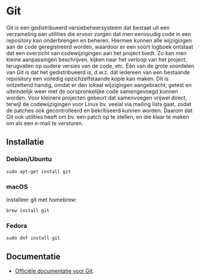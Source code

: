 # Git

Git is een gedistribueerd versiebeheersysteem dat bestaat uit een verzameling aan utilities die ervoor zorgen dat men eenvoudig code in een repository kan onderbrengen en beheren. Hiermee kunnen alle wijzigingen aan de code geregistreerd worden, waardoor er een soort logboek ontstaat dat een overzicht van codewijzigingen aan het project biedt. Zo kan men kleine aanpassingen beschrijven, kijken naar het verloop van het project, terugvallen op oudere versies van de code, etc. Één van de grote voordelen van Git is dat het gedistribueerd is, d.w.z. dat iedereen van een bestaande repository een volledig opzichzelfstaande kopie kan maken. Dit is ontzettend handig, omdat er dan lokaal wijzigingen aangebracht, getest en uiteindelijk weer met de oorspronkelijke code samengevoegd kunnen worden. Voor kleinere projecten gebeurt dat samenvoegen vrijwel direct, terwijl de codewijzigingen voor Linux bv. veelal via mailing lists gaat, zodat de patches ook gecontrolleerd en bekritiseerd kunnen worden. Daarom dat Git ook utilities heeft om bv. een patch op te stellen, en die klaar te maken om als een e-mail te versturen.

## Installatie

### Debian/Ubuntu

```
sudo apt-get install git
```

### macOS

Installeer git met homebrew:

```
brew install git
```

### Fedora

```
sudo dnf install git
```

## Documentatie

* [Officiële documentatie voor Git](http://git-scm.com/documentation).
